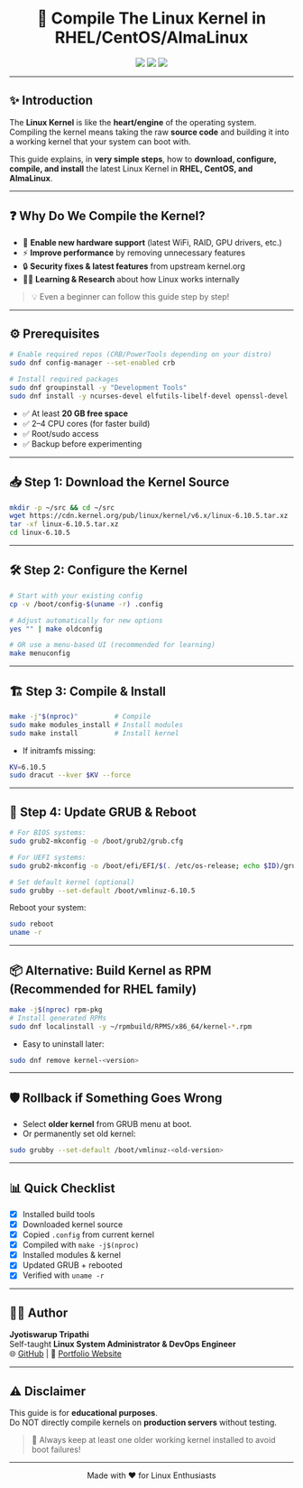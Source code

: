 <h1 align="center">
  🚀 Compile The Linux Kernel in RHEL/CentOS/AlmaLinux
</h1>

<p align="center">
  <img src="https://img.shields.io/badge/Linux-Kernel-green?style=for-the-badge&logo=linux&logoColor=white" />
  <img src="https://img.shields.io/badge/Build-Custom-blue?style=for-the-badge&logo=gnu&logoColor=white" />
  <img src="https://img.shields.io/badge/RHEL%2FCentOS-AlmaLinux-red?style=for-the-badge&logo=redhat&logoColor=white" />
</p>

---

## ✨ Introduction
The **Linux Kernel** is like the **heart/engine** of the operating system.  
Compiling the kernel means taking the raw **source code** and building it into a working kernel that your system can boot with.

This guide explains, in **very simple steps**, how to **download, configure, compile, and install** the latest Linux Kernel in **RHEL, CentOS, and AlmaLinux**.

---

## ❓ Why Do We Compile the Kernel?

- 🔧 **Enable new hardware support** (latest WiFi, RAID, GPU drivers, etc.)  
- ⚡ **Improve performance** by removing unnecessary features  
- 🔒 **Security fixes & latest features** from upstream kernel.org  
- 🧑‍🎓 **Learning & Research** about how Linux works internally  

> 💡 Even a beginner can follow this guide step by step!

---

## ⚙️ Prerequisites

```bash
# Enable required repos (CRB/PowerTools depending on your distro)
sudo dnf config-manager --set-enabled crb

# Install required packages
sudo dnf groupinstall -y "Development Tools"
sudo dnf install -y ncurses-devel elfutils-libelf-devel openssl-devel   bc bison flex perl dwarves pahole wget xz tar gzip dracut   gcc gcc-c++ make zstd rsync rpm-build
```

- ✅ At least **20 GB free space**
- ✅ 2–4 CPU cores (for faster build)
- ✅ Root/sudo access
- ✅ Backup before experimenting  

---

## 📥 Step 1: Download the Kernel Source

```bash
mkdir -p ~/src && cd ~/src
wget https://cdn.kernel.org/pub/linux/kernel/v6.x/linux-6.10.5.tar.xz
tar -xf linux-6.10.5.tar.xz
cd linux-6.10.5
```

---

## 🛠️ Step 2: Configure the Kernel

```bash
# Start with your existing config
cp -v /boot/config-$(uname -r) .config

# Adjust automatically for new options
yes "" | make oldconfig

# OR use a menu-based UI (recommended for learning)
make menuconfig
```

---

## 🏗️ Step 3: Compile & Install

```bash
make -j"$(nproc)"         # Compile
sudo make modules_install # Install modules
sudo make install         # Install kernel
```

- If initramfs missing:
```bash
KV=6.10.5
sudo dracut --kver $KV --force
```

---

## 📌 Step 4: Update GRUB & Reboot

```bash
# For BIOS systems:
sudo grub2-mkconfig -o /boot/grub2/grub.cfg

# For UEFI systems:
sudo grub2-mkconfig -o /boot/efi/EFI/$(. /etc/os-release; echo $ID)/grub.cfg

# Set default kernel (optional)
sudo grubby --set-default /boot/vmlinuz-6.10.5
```

Reboot your system:
```bash
sudo reboot
uname -r
```

---

## 📦 Alternative: Build Kernel as RPM (Recommended for RHEL family)

```bash
make -j$(nproc) rpm-pkg
# Install generated RPMs
sudo dnf localinstall -y ~/rpmbuild/RPMS/x86_64/kernel-*.rpm
```

- Easy to uninstall later:
```bash
sudo dnf remove kernel-<version>
```

---

## 🛡️ Rollback if Something Goes Wrong

- Select **older kernel** from GRUB menu at boot.  
- Or permanently set old kernel:
```bash
sudo grubby --set-default /boot/vmlinuz-<old-version>
```

---

## 📊 Quick Checklist

- [x] Installed build tools  
- [x] Downloaded kernel source  
- [x] Copied `.config` from current kernel  
- [x] Compiled with `make -j$(nproc)`  
- [x] Installed modules & kernel  
- [x] Updated GRUB + rebooted  
- [x] Verified with `uname -r`  

---

## 🧑‍💻 Author

**Jyotiswarup Tripathi**  
Self-taught **Linux System Administrator & DevOps Engineer**  
🌐 [GitHub](https://github.com/jyotiswaroop20) | 🔗 [Portfolio Website](#)  

---

## ⚠️ Disclaimer
This guide is for **educational purposes**.  
Do NOT directly compile kernels on **production servers** without testing.  

> 🛑 Always keep at least one older working kernel installed to avoid boot failures!

---

<p align="center">
  Made with ❤️ for Linux Enthusiasts
</p>

